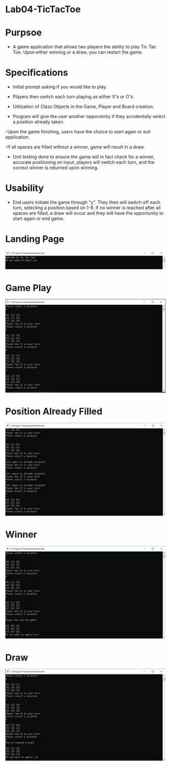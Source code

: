 # Lab04-TicTacToe

# Purpsoe

- A game application that allows two players the ability to play Tic Tac Toe. Upon either winning or a draw, you can restart the game.

# Specifications

- Initial prompt asking if you would like to play.

- Players then switch each turn playing as either X's or O's.

- Utilization of Class Objects in the Game, Player and Board creation.

- Program will give the user another opporutnity if they accidentally select a position already taken.

-Upon the game finishing, users have the choice to start again or exit application.

-If all spaces are filled without a winner, game will result in a draw.

- Unit testing done to ensure the game will in fact check for a winner, accurate positioning on input, players will switch each turn, and the correct winner is returned upon winning.

# Usability

- End users initiate the game through "y". They then will switch off each turn, selecting a position based on 1-9. If no winner is reached after all spaces are filled, a draw will occur and they will have the opportunity to start again or end game.

# Landing Page
![SCREENSHOT](https://github.com/ntibbals/Lab04-TicTacToe/blob/master/Landing.PNG)

# Game Play
![SCREENSHOT](https://github.com/ntibbals/Lab04-TicTacToe/blob/master/play.PNG)

# Position Already Filled
![SCREENSHOT](https://github.com/ntibbals/Lab04-TicTacToe/blob/master/filled.PNG)

# Winner
![SCREENSHOT](https://github.com/ntibbals/Lab04-TicTacToe/blob/master/winner.PNG)

# Draw
![SCREENSHOT](https://github.com/ntibbals/Lab04-TicTacToe/blob/master/draw.PNG)
